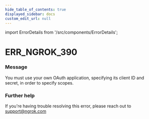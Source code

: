 ```yaml
---
hide_table_of_contents: true
displayed_sidebar: docs
custom_edit_url: null
---
```


import ErrorDetails from '/src/components/ErrorDetails';

# ERR_NGROK_390

### Message
You must use your own OAuth application, specifying its client ID and secret, in order to specify scopes.

### Further help
If you're having trouble resolving this error, please reach out to [support@ngrok.com](mailto:support@ngrok.com?subject=Help%20with%20ERR_NGROK_390)

<ErrorDetails error='err_ngrok_390' />
